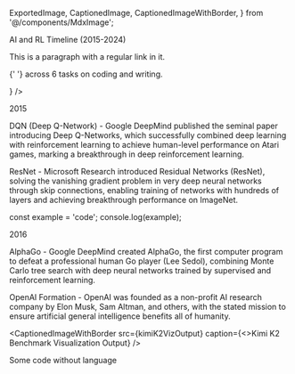 


  ExportedImage,
  CaptionedImage,
  CaptionedImageWithBorder,
} from '@/components/MdxImage';

AI and RL Timeline (2015-2024)

This is a paragraph with a regular link in it.



{' '}
      across 6 tasks on coding and writing.
    
  }
/>

2015

DQN (Deep Q-Network) - Google DeepMind published the seminal paper introducing Deep Q-Networks, which successfully combined deep learning with reinforcement learning to achieve human-level performance on Atari games, marking a breakthrough in deep reinforcement learning.

ResNet - Microsoft Research introduced Residual Networks (ResNet), solving the vanishing gradient problem in very deep neural networks through skip connections, enabling training of networks with hundreds of layers and achieving breakthrough performance on ImageNet.



const example = 'code';
console.log(example);


2016

AlphaGo - Google DeepMind created AlphaGo, the first computer program to defeat a professional human Go player (Lee Sedol), combining Monte Carlo tree search with deep neural networks trained by supervised and reinforcement learning.

OpenAI Formation - OpenAI was founded as a non-profit AI research company by Elon Musk, Sam Altman, and others, with the stated mission to ensure artificial general intelligence benefits all of humanity.


<CaptionedImageWithBorder
  src={kimiK2VizOutput}
  caption={<>Kimi K2 Benchmark Visualization Output}
/>

Some code without language

